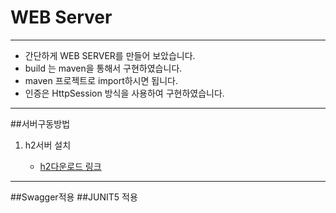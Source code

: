 # WEB Server

---

* 간단하게 WEB SERVER를 만들어 보았습니다.
* build 는 maven을 통해서 구현하였습니다.
* maven 프로젝트로 import하시면 됩니다.
* 인증은 HttpSession 방식을 사용하여 구현하였습니다.

---


##서버구동방법

1. h2서버 설치

    - [h2다운로드 링크](http://www.h2database.com/html/download.html)

---


##Swagger적용
##JUNIT5 적용
